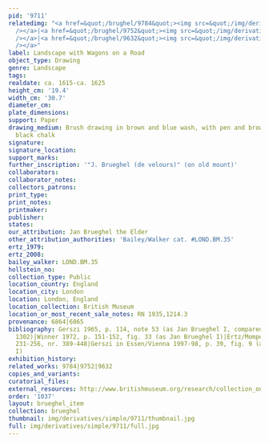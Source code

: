 ```yaml
---
pid: '9711'
relatedimg: "<a href=&quot;/brughel/9784&quot;><img src=&quot;/img/derivatives/simple/9784/thumbnail.jpg&quot;
  /></a>|<a href=&quot;/brughel/9752&quot;><img src=&quot;/img/derivatives/simple/9752/thumbnail.jpg&quot;
  /></a>|<a href=&quot;/brughel/9632&quot;><img src=&quot;/img/derivatives/simple/9632/thumbnail.jpg&quot;
  /></a>"
label: Landscape with Wagons on a Road
object_type: Drawing
genre: Landscape
tags: 
realdate: ca. 1615-ca. 1625
height_cm: '19.4'
width_cm: '30.7'
diameter_cm: 
plate_dimensions: 
support: Paper
drawing_medium: Brush drawing in brown and blue wash, with pen and brown ink, over
  black chalk
signature: 
signature_location: 
support_marks: 
further_inscription: '"J. Brueghel (de velours)" (on old mount)'
collaborators: 
collaborator_notes: 
collectors_patrons: 
print_type: 
print_notes: 
printmaker: 
publisher: 
states: 
our_attribution: Jan Brueghel the Elder
other_attribution_authorities: 'Bailey/Walker cat. #LOND.BM.35'
ertz_1979: 
ertz_2008: 
bailey_walker: LOND.BM.35
hollstein_no: 
collection_type: Public
location_country: England
location_city: London
location: London, England
location_collection: British Museum
location_or_most_recent_sale_notes: RN 1935,1214.3
provenance: 6864|6865
bibliography: Gerszi 1965, p. 114, note 53 (as Jan Brueghel I, compared to Budapest
  1302)|Winner 1972, p. 151-152, fig. 33 (as Jan Brueghel I)|Ertz/Momper 1986, p.
  231-256, nr. 389-448|Gerszi in Essen/Vienna 1997-98, p. 39, fig. 9 (as Jan Brueghel
  I)
exhibition_history: 
related_works: 9784|9752|9632
copies_and_variants: 
curatorial_files: 
external_resources: http://www.britishmuseum.org/research/collection_online/collection_object_details.aspx?objectId=712253&partId=1&searchText=brueghel&view=list&page=1
order: '1037'
layout: brueghel_item
collection: brueghel
thumbnail: img/derivatives/simple/9711/thumbnail.jpg
full: img/derivatives/simple/9711/full.jpg
---
```

